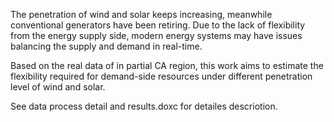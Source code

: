The penetration of wind and solar keeps increasing, meanwhile conventional generators have been retiring.  Due to the lack of flexibility from the energy supply side, modern energy systems may have issues balancing the supply and demand in real-time.

Based on the real data of in partial CA region, this work aims to estimate the flexibility required for demand-side resources under different penetration level of wind and solar.

See data process detail and results.doxc for detailes descriotion. 
